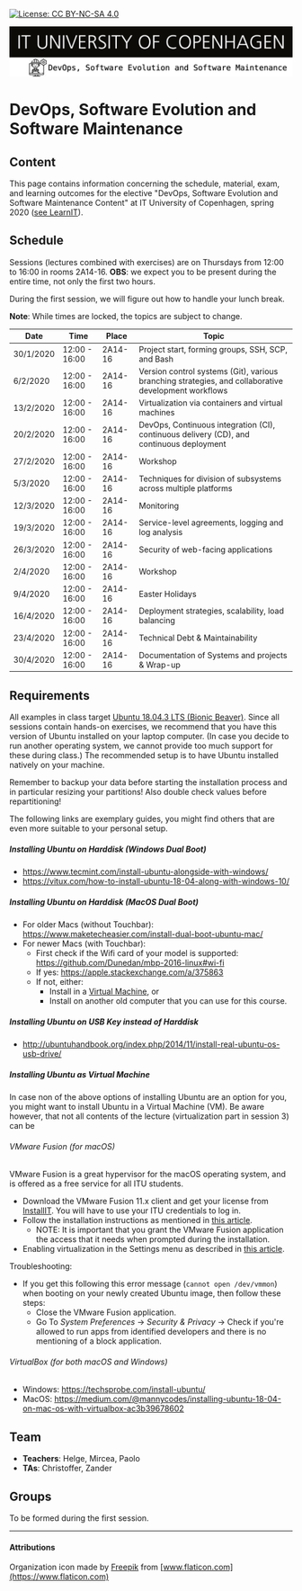 
[![License: CC BY-NC-SA 4.0](https://img.shields.io/badge/License-CC%20BY--NC--SA%204.0-lightgrey.svg)](https://creativecommons.org/licenses/by-nc-sa/4.0/)

![](images/banner.png)

# DevOps, Software Evolution and Software Maintenance 

## Content

This page contains information concerning the schedule, material, exam, and learning outcomes for the elective "DevOps, Software Evolution and Software Maintenance Content" at IT University of Copenhagen, spring 2020 ([see LearnIT](https://learnit.itu.dk/course/view.php?id=3019324)).

## Schedule

Sessions (lectures combined with exercises) are on Thursdays from 12:00 to 16:00 in rooms 2A14-16. 
**OBS**: we expect you to be present during the entire time, not only the first two hours. 

During the first session, we will figure out how to handle your lunch break.

**Note**: While times are locked, the topics are subject to change.

| Date      | Time          | Place   | Topic |
|---------- | ------------- | ------- | -------------------------- |
| 30/1/2020 | 12:00 - 16:00 | 2A14-16 | Project start, forming groups, SSH, SCP, and Bash |
| 6/2/2020  | 12:00 - 16:00 | 2A14-16 | Version control systems (Git), various branching strategies, and collaborative development workflows |
| 13/2/2020 | 12:00 - 16:00 | 2A14-16 | Virtualization via containers and virtual machines |
| 20/2/2020 | 12:00 - 16:00 | 2A14-16 | DevOps, Continuous integration (CI), continuous delivery (CD), and continuous deployment|
| 27/2/2020 | 12:00 - 16:00 | 2A14-16 | Workshop                   |
| 5/3/2020  | 12:00 - 16:00 | 2A14-16 | Techniques for division of subsystems across multiple platforms |
| 12/3/2020 | 12:00 - 16:00 | 2A14-16 | Monitoring |
| 19/3/2020 | 12:00 - 16:00 | 2A14-16 | Service-level agreements, logging and log analysis |
| 26/3/2020 | 12:00 - 16:00 | 2A14-16 | Security of web-facing applications |
| 2/4/2020  | 12:00 - 16:00 | 2A14-16 | Workshop |
| 9/4/2020  | 12:00 - 16:00 | 2A14-16 | Easter Holidays            |
| 16/4/2020 | 12:00 - 16:00 | 2A14-16 | Deployment strategies, scalability, load balancing |
| 23/4/2020 | 12:00 - 16:00 | 2A14-16 | Technical Debt & Maintainability |
| 30/4/2020 | 12:00 - 16:00 | 2A14-16 | Documentation of Systems and projects & Wrap-up |

<!--
Using Linux/Unix based operating systems via the command line (Bash)
  * Virtualization via containers and virtual machines
  * Continuous integration (CI), continuous delivery, and continuous deployment 
  * Version control systems (Git), various branching strategies, and collaborative development workflows 
  * Coding standards, static analysis, linters, etc. 
  * Collaborative development process with code reviews, pair programming
  * Time-planning and scheduling in software engineering projects
  * Techniques for division of subsystems across multiple platforms
  * Logging and log analysis 
  * Monitoring 
  * Scalability, load balancing
  * Service-level agreements 
  * Security of web-facing applications
  * Deployment strategies
  * Technical Debt & Maintainability 
  * Refactoring and evolution of legacy systems
-->


## Requirements

All examples in class target [Ubuntu 18.04.3 LTS (Bionic Beaver)](http://releases.ubuntu.com/18.04/). Since all sessions contain hands-on exercises, we recommend that you have this version of Ubuntu installed on your laptop computer. (In case you decide to run another operating system, we cannot provide too much support for these during class.) The recommended setup is to have Ubuntu installed natively on your machine. 


Remember to backup your data before starting the installation process and in particular resizing your partitions! Also double check values before repartitioning!


The following links are exemplary guides, you might find others that are even more suitable to your personal setup.

##### Installing Ubuntu on Harddisk (Windows Dual Boot)
  - https://www.tecmint.com/install-ubuntu-alongside-with-windows/
  - https://vitux.com/how-to-install-ubuntu-18-04-along-with-windows-10/

##### Installing Ubuntu on Harddisk (MacOS Dual Boot)

  - For older Macs (without Touchbar): https://www.maketecheasier.com/install-dual-boot-ubuntu-mac/
  - For newer Macs (with Touchbar): 
    - First check if the Wifi card of your model is supported: https://github.com/Dunedan/mbp-2016-linux#wi-fi
    - If yes: https://apple.stackexchange.com/a/375863
    - If not, either: 
      - Install in a [Virtual Machine](#installing-ubuntu-as-virtual-machine), or
      - Install on another old computer that you can use for this course.


##### Installing Ubuntu on USB Key instead of Harddisk

  - http://ubuntuhandbook.org/index.php/2014/11/install-real-ubuntu-os-usb-drive/
  
<!--
  - (For just https://linuxhint.com/run-ubuntu-18-04-from-usb-stick/)
-->

##### Installing Ubuntu as Virtual Machine 

In case non of the above options of installing Ubuntu are an option for you, you might want to install Ubuntu in a Virtual Machine (VM). Be aware however, that not all contents of the lecture (virtualization part in session 3) can be 

###### VMware Fusion (for macOS)
VMware Fusion is a great hypervisor for the macOS operating system, and is offered as a free service for all ITU students.

  - Download the VMware Fusion 11.x client and get your license from [InstallIT](https://itudk.onthehub.com/WebStore/OfferingDetails.aspx?o=c58f2cd0-42ce-e811-810b-000d3af41938). You will have to use your ITU credentials to log in.
  - Follow the installation instructions as mentioned in [this article](https://www.askdavetaylor.com/install-ubuntu-linux-vmware-fusion-mac/).
    - NOTE: It is important that you grant the VMware Fusion application the access that it needs when prompted during the installation.
  - Enabling virtualization in the Settings menu as described in [this article](http://techgenix.com/vmware-fusion-5-enable-vt-xept-inside-a-virtual-machine-288/).

Troubleshooting:
  - If you get this following this error message (`cannot open /dev/vmmon`) when booting on your newly created Ubuntu image, then follow these steps:
    - Close the VMware Fusion application.
    - Go To *System Preferences* -> *Security & Privacy* -> Check if you're allowed to run apps from identified developers and there is no mentioning of a block application.


###### VirtualBox (for both macOS and Windows)
  - Windows: https://techsprobe.com/install-ubuntu/
  - MacOS: https://medium.com/@mannycodes/installing-ubuntu-18-04-on-mac-os-with-virtualbox-ac3b39678602



## Team

  - **Teachers**: Helge, Mircea, Paolo
  - **TAs**: Christoffer, Zander

## Groups

To be formed during the first session.

---------------------------

#### Attributions

Organization icon made by [Freepik](https://www.flaticon.com/authors/freepik) from [www.flaticon.com](https://www.flaticon.com)
